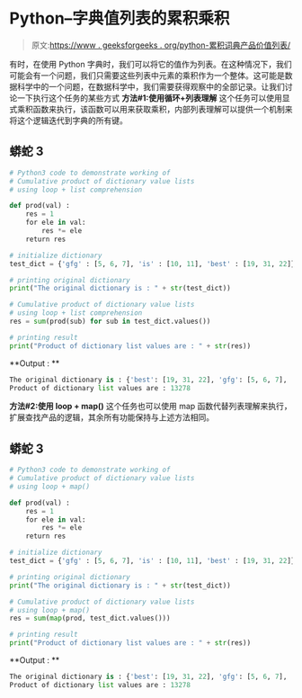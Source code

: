 # Python–字典值列表的累积乘积

> 原文:[https://www . geeksforgeeks . org/python-累积词典产品价值列表/](https://www.geeksforgeeks.org/python-cumulative-product-of-dictionary-value-lists/)

有时，在使用 Python 字典时，我们可以将它的值作为列表。在这种情况下，我们可能会有一个问题，我们只需要这些列表中元素的乘积作为一个整体。这可能是数据科学中的一个问题，在数据科学中，我们需要获得观察中的全部记录。让我们讨论一下执行这个任务的某些方式
**方法#1:使用循环+列表理解**
这个任务可以使用显式乘积函数来执行，该函数可以用来获取乘积，内部列表理解可以提供一个机制来将这个逻辑迭代到字典的所有键。

## 蟒蛇 3

```py
# Python3 code to demonstrate working of
# Cumulative product of dictionary value lists
# using loop + list comprehension

def prod(val) :    
    res = 1        
    for ele in val:        
        res *= ele        
    return res

# initialize dictionary
test_dict = {'gfg' : [5, 6, 7], 'is' : [10, 11], 'best' : [19, 31, 22]}

# printing original dictionary
print("The original dictionary is : " + str(test_dict))

# Cumulative product of dictionary value lists
# using loop + list comprehension
res = sum(prod(sub) for sub in test_dict.values())

# printing result
print("Product of dictionary list values are : " + str(res))
```

**Output : **

```py
The original dictionary is : {'best': [19, 31, 22], 'gfg': [5, 6, 7], 'is': [10, 11]}
Product of dictionary list values are : 13278
```

**方法#2:使用 loop + map()**
这个任务也可以使用 map 函数代替列表理解来执行，扩展查找产品的逻辑，其余所有功能保持与上述方法相同。

## 蟒蛇 3

```py
# Python3 code to demonstrate working of
# Cumulative product of dictionary value lists
# using loop + map()

def prod(val) :    
    res = 1        
    for ele in val:        
        res *= ele        
    return res

# initialize dictionary
test_dict = {'gfg' : [5, 6, 7], 'is' : [10, 11], 'best' : [19, 31, 22]}

# printing original dictionary
print("The original dictionary is : " + str(test_dict))

# Cumulative product of dictionary value lists
# using loop + map()
res = sum(map(prod, test_dict.values()))

# printing result
print("Product of dictionary list values are : " + str(res))
```

**Output : **

```py
The original dictionary is : {'best': [19, 31, 22], 'gfg': [5, 6, 7], 'is': [10, 11]}
Product of dictionary list values are : 13278
```